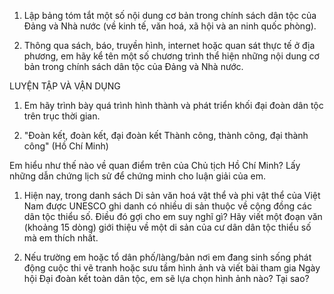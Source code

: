 1. Lập bảng tóm tắt một số nội dung cơ bản trong chính sách dân tộc của Đảng và Nhà nước (về kinh tế, văn hoá, xã hội và an ninh quốc phòng).

2. Thông qua sách, báo, truyền hình, internet hoặc quan sát thực tế ở địa phương, em hãy kể tên một số chương trình thể hiện những nội dung cơ bản trong chính sách dân tộc của Đảng và Nhà nước.

LUYỆN TẬP VÀ VẬN DỤNG

1. Em hãy trình bày quá trình hình thành và phát triển khối đại đoàn dân tộc trên trục thời gian.

2. "Đoàn kết, đoàn kết, đại đoàn kết
   Thành công, thành công, đại thành công"
                                   (Hồ Chí Minh)
   
Em hiểu như thế nào về quan điểm trên của Chủ tịch Hồ Chí Minh? Lấy những dẫn chứng lịch sử để chứng minh cho luận giải của em.

1. Hiện nay, trong danh sách Di sản văn hoá vật thể và phi vật thể của Việt Nam được UNESCO ghi danh có nhiều di sản thuộc về cộng đồng các dân tộc thiểu số. Điều đó gợi cho em suy nghĩ gì? Hãy viết một đoạn văn (khoảng 15 dòng) giới thiệu về một di sản của cư dân dân tộc thiểu số mà em thích nhất.

2. Nếu trường em hoặc tổ dân phố/làng/bản nơi em đang sinh sống phát động cuộc thi vẽ tranh hoặc sưu tầm hình ảnh và viết bài tham gia Ngày hội Đại đoàn kết toàn dân tộc, em sẽ lựa chọn hình ảnh nào? Tại sao?